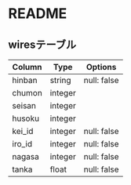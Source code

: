# README

## wiresテーブル

| Column    | Type    | Options     |
| ----------| --------| ------------|
| hinban    | string  | null: false |
| chumon    | integer |             |
| seisan    | integer |             |
| husoku    | integer |             |
| kei_id    | integer | null: false |
| iro_id    | integer | null: false |
| nagasa    | integer | null: false |
| tanka     | float   | null: false |
